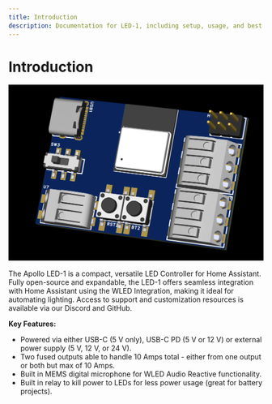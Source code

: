 ```yaml
---
title: Introduction
description: Documentation for LED-1, including setup, usage, and best practices.
---
```

# Introduction

![](../../assets/led-1-pcb.png)

The Apollo LED-1 is a compact, versatile LED Controller for Home Assistant. Fully open-source and expandable, the LED-1 offers seamless integration with Home Assistant using the WLED Integration, making it ideal for automating lighting. Access to support and customization resources is available via our Discord and GitHub.

**Key Features:**

* Powered via either USB-C (5 V only), USB-C PD (5 V or 12 V) or external power supply (5 V, 12 V, or 24 V).
* Two fused outputs able to handle 10 Amps total - either from one output or both but max of 10 Amps.
* Built in MEMS digital microphone for WLED Audio Reactive functionality.
* Built in relay to kill power to LEDs for less power usage (great for battery projects).